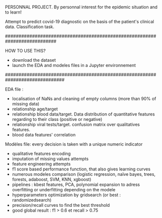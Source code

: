 PERSONNAL PROJECT. 
By personnal interest for the epidemic situation and to learn!

Attempt to predict covid-19 diagnostic on the basis of the patient's clinical data. Classification task.  

###########################################################################

HOW TO USE THIS?
- download the dataset
- launch the EDA and modeles files in a Jupyter environnement

##############################################################################

EDA file :  
- localisation of NaNs and cleaning of empty columns (more than 90% of missing data)
- relationship age/target
- relationship blood data/target. Data distribution of quantitative features regarding to their class (positive or negative)
- relationship viral tests/target. confusion matrix over qualitatives features.
- blood data features' correlation

Modèles file: every decision is taken with a unique numeric indicator
- qualitative features encoding
- imputation of missing values attempts
- feature engineering attempts
- f1 score based performance function, that also gives learning curves
- numerous modeles comparison (logistic regression, naïve bayes, trees, forests, adaboost, SVM, KNN, xgboost)
- pipelines : kbest features, PCA, polynomial expansion to adress overfitting or underfitting depending on the modele
- hyperparameters optimization by gridsearch (or best : randomizedsearch)
- precision/recall curves to find the best threshold 
- good global result : f1 > 0.6 et recall > 0.75
